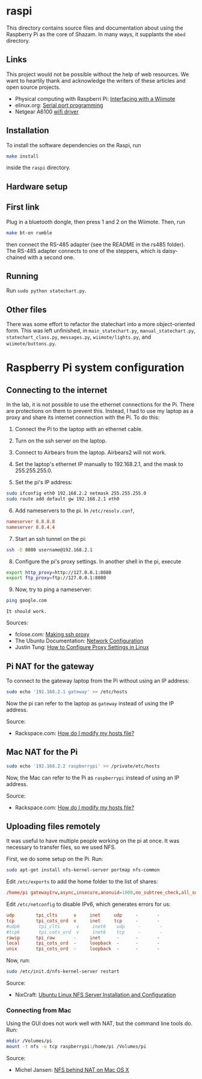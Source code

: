 raspi
=====
This directory contains source files and documentation about using the Raspberry Pi as the core of Shazam. In many ways, it supplants the `mbed` directory.

Links
-----
This project would not be possible without the help of web resources. We want to heartily thank and acknowledge the writers of these articles and open source projects.

* Physical computing with Raspberri Pi: [Interfacing with a Wiimote][]
* elinux.org: [Serial port programming][]
* Netgear A6100 [wifi driver][]

Installation
------------

To install the software dependencies on the Raspi, run

```bash
make install
```

inside the `raspi` directory.


Hardware setup
--------------
First link
----------
Plug in a bluetooth dongle, then press 1 and 2 on the Wiimote. Then, run 
    
```bash
make bt-on rumble
```
 then connect the RS-485 adapter (see the README in the rs485 folder). The RS-485 adapter connects to one of the steppers, which is daisy-chained with a second one.

Running
-------

Run `sudo python statechart.py`.

Other files
-----------

There was some effort to refactor the statechart into a more object-oriented form. This was left unfinished, in `main_statechart.py`, `manual_statechart.py`, `statechart_class.py`, `messages.py`, `wiimote/lights.py`, and `wiimote/buttons.py`.

Raspberry Pi system configuration
=================================

Connecting to the internet
--------------------------

In the lab, it is not possible to use the ethernet connections for the Pi. There are protections on them to prevent this. Instead, I had to use my laptop as a proxy and share its internet connection with the Pi. To do this:

1) Connect the Pi to the laptop with an ethernet cable.

2) Turn on the ssh server on the laptop.

3) Connect to Airbears from the laptop. Airbears2 will not work.

4) Set the laptop's ethernet IP manually to 192.168.2.1, and the mask to 255.255.255.0.

5) Set the pi's IP address:

```bash
sudo ifconfig eth0 192.168.2.2 netmask 255.255.255.0
sudo route add default gw 192.168.2.1 eth0
```

6) Add nameservers to the pi. In `/etc/resolv.conf`, 

```conf
nameserver 8.8.8.8
nameserver 8.8.4.4
```

7) Start an ssh tunnel on the pi:

```bash
ssh -D 8080 username@192.168.2.1
```

8) Configure the pi's proxy settings. In another shell in the pi, execute

```bash
export http_proxy=http://127.0.0.1:8080
export ftp_proxy=ftp://127.0.0.1:8080
```

9) Now, try to ping a nameserver:

```bash
ping google.com
```

    It should work.

Sources:

* fclose.com: [Making ssh proxy][]
* The Ubuntu Documentation: [Network Configuration][]
* Justin Tung: [How to Configure Proxy Settings in Linux][]

Pi NAT for the gateway
----------------------

To connect to the gateway laptop from the Pi without using an IP address:

```bash
sudo echo '192.168.2.1 gateway' >> /etc/hosts
```

Now the pi can refer to the laptop as `gateway` instead of using the IP address.

Source:

* Rackspace.com: [How do I modify my hosts file?][]

Mac NAT for the Pi
------------------

```bash
sudo echo '192.168.2.2 raspberrypi' >> /private/etc/hosts
```

Now, the Mac can refer to the Pi as `raspberrypi` instead of using an IP address.

Source:

* Rackspace.com: [How do I modify my hosts file?][]

Uploading files remotely
------------------------

It was useful to have multiple people working on the pi at once. It was necessary to transfer files, so we used NFS.

First, we do some setup on the Pi. Run:

```bash
sudo apt-get install nfs-kernel-server portmap nfs-common
```

Edit `/etc/exports` to add the home folder to the list of shares:

```conf
/home/pi gateway(rw,async,insecure,anonuid=1000,no_subtree_check,all_squash)
```

Edit `/etc/netconfig` to disable IPv6, which generates errors for us:

```conf
udp        tpi_clts      v     inet     udp     -       -
tcp        tpi_cots_ord  v     inet     tcp     -       -
#udp6       tpi_clts      v     inet6    udp     -       -
#tcp6       tpi_cots_ord  v     inet6    tcp     -       -
rawip      tpi_raw       -     inet      -      -       -
local      tpi_cots_ord  -     loopback  -      -       -
unix       tpi_cots_ord  -     loopback  -      -       -
```

Now, run:
```bash
sudo /etc/init.d/nfs-kernel-server restart
```

Source:

* NixCraft: [Ubuntu Linux NFS Server Installation and Configuration][]

### Connecting from Mac
Using the GUI does not work well with NAT, but the command line tools do. Run:

```bash
mkdir /Volumes/pi
mount -t nfs -o tcp raspberrypi:/home/pi /Volumes/pi
```

Source:

* Michel Jansen: [NFS behind NAT on Mac OS X][]


[Interfacing with a Wiimote]: https://www.cl.cam.ac.uk/projects/raspberrypi/tutorials/robot/wiimote/
[Serial port programming]: http://www.elinux.org/Serial_port_programming
[wifi driver]: http://ubuntuforums.org/showthread.php?t=2235778
[Making ssh proxy]: http://www.fclose.com/944/proxy-using-ssh-tunnel/
[Network Configuration]: https://help.ubuntu.com/10.04/serverguide/network-configuration.html
[How to Configure Proxy Settings in Linux]: http://justintung.com/2013/04/25/how-to-configure-proxy-settings-in-linux/
[Ubuntu Linux NFS Server Installation and Configuration]: http://www.cyberciti.biz/faq/how-to-ubuntu-nfs-server-configuration-howto/
[NFS behind NAT on Mac OS X]: http://micheljansen.org/blog/entry/38
[How do I modify my hosts file?]: http://www.rackspace.com/knowledge_center/article/how-do-i-modify-my-hosts-file
